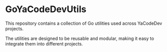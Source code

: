 # GoYaCodeDevUtils

This repository contains a collection of Go utilities used across YaCodeDev projects.

The utilities are designed to be reusable and modular, making it easy to integrate them into different projects.
